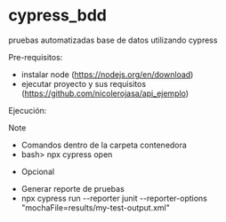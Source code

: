 # cypress_bdd
pruebas automatizadas base de datos utilizando cypress

Pre-requisitos:

- instalar node (https://nodejs.org/en/download)
- ejecutar proyecto y sus requisitos (https://github.com/nicolerojasa/api_ejemplo)

Ejecución:
> [!NOTE]
> - Comandos dentro de la carpeta contenedora
> - bash> npx cypress open   

- Opcional
+ Generar reporte de pruebas
+ npx cypress run --reporter junit --reporter-options "mochaFile=results/my-test-output.xml"
